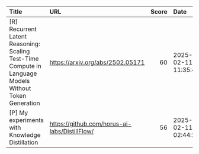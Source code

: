 | Title                                                                                                 | URL                                           |   Score | Date                |
|:------------------------------------------------------------------------------------------------------|:----------------------------------------------|--------:|:--------------------|
| [R] Recurrent Latent Reasoning: Scaling Test-Time Compute in Language Models Without Token Generation | https://arxiv.org/abs/2502.05171              |      60 | 2025-02-11 11:35:42 |
| [P] My experiments with Knowledge Distillation                                                        | https://github.com/horus-ai-labs/DistillFlow/ |      56 | 2025-02-11 02:44:23 |